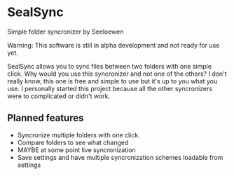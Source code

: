 # SealSync
Simple folder syncronizer by Seeloewen

Warning: This software is still in alpha development and not ready for use yet.

SealSync allows you to sync files between two folders with one simple click. Why would you use this syncronizer and not one of the others? I don't really know, this one is free and simple to use but it's up to you what you use. I personally started this project because all the other syncronizers were to complicated or didn't work.

## Planned features
- Syncronize multiple folders with one click.
- Compare folders to see what changed
- MAYBE at some point live syncronization
- Save settings and have multiple syncronization schemes loadable from settings
